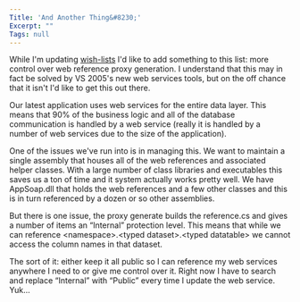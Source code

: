 ```yaml
---
Title: 'And Another Thing&#8230;'
Excerpt: ""
Tags: null
---
```

While I'm updating <a href="http://weblogs.asp.net/mlafleur/archive/2004/07/06/174199.aspx">wish-lists</a> I'd like to add something to this list: more control over web reference proxy generation. I understand that this may in fact be solved by VS 2005's new web services tools, but on the off chance that it isn't I'd like to get this out there.

Our latest application uses web services for the entire data layer. This means that 90% of the business logic and all of the database communication is handled by a web service (really it is handled by a number of web services due to the size of the application). 

One of the issues we've run into is in managing this. We want to maintain a single assembly that houses all of the web references and associated helper classes. With a large number of class libraries and executables this saves us a ton of time and it system actually works pretty well. We have AppSoap.dll that holds the web references and a few other classes and this is in turn referenced by a dozen or so other assemblies. 

But there is one issue, the proxy generate builds the reference.cs and gives a number of items an &#8220;Internal&#8221; protection level. This means that while we can reference &lt;namespace&gt;.&lt;typed dataset&gt;.&lt;typed datatable&gt; we cannot access the column names in that dataset. 

The sort of it: either keep it all public so I can reference my web services anywhere I need to or give me control over it. Right now I have to search and replace &#8220;Internal&#8221; with &#8220;Public&#8221; every time I update the web service. Yuk...
